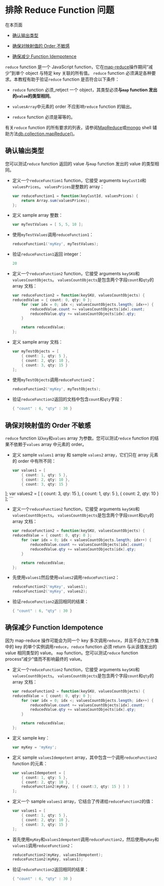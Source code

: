 # [ ](#)排除 Reduce Function 问题

[]()

在本页面

*   [确认输出类型](#confirm-output-type)

*   [确保对映射值的 Order 不敏感](#ensure-insensitivity-to-the-order-of-mapped-values)

*   [确保减少 Function Idempotence](#ensure-reduce-function-idempotence)

`reduce` function 是一个 JavaScript function，它在[map-reduce]()操作期间“减少”到单个 object 与特定 key 关联的所有值。 `reduce` function 必须满足各种要求。本教程有助于验证`reduce` function 是否符合以下条件：

*   `reduce` function 必须_retject 一个 object，其类型必须**与`map` function 发出的`value`的类型相同**。

*   `valuesArray`中元素的 order 不应影响`reduce` function 的输出。

*   `reduce` function 必须是幂等的。

有关`reduce` function 的所有要求的列表，请参阅[MapReduce]()或[mongo]() shell 辅助方法[db.collection.mapReduce()]()。

[]()

## <span id="confirm-output-type">确认输出类型</span>

您可以测试`reduce` function 返回的 value 与`map` function 发出的 value 的类型相同。

* 定义一个`reduceFunction1` function，它接受 arguments `keyCustId`和`valuesPrices`。 `valuesPrices`是整数的 array：

  ```powershell
  var reduceFunction1 = function(keyCustId, valuesPrices) {
      return Array.sum(valuesPrices);
  };
  ```

*   定义 sample array 整数：
    ```powershell
    var myTestValues = [ 5, 5, 10 ];
	```
    
*   使用`myTestValues`调用`reduceFunction1`：
    ```powershell
    reduceFunction1('myKey', myTestValues);
	```
    
*   验证`reduceFunction1`返回 integer：
    ```powershell
    20
	```
    
*   定义一个`reduceFunction2` function，它接受 arguments `keySKU`和`valuesCountObjects`。 `valuesCountObjects`是包含两个字段`count`和`qty`的 array 文档：
    ```powershell
    var reduceFunction2 = function(keySKU, valuesCountObjects) {
    reducedValue = { count: 0, qty: 0 };
        for (var idx = 0; idx <; valuesCountObjects.length; idx++) {
            reducedValue.count += valuesCountObjects[idx].count;
            reducedValue.qty += valuesCountObjects[idx].qty;
        }
    
        return reducedValue;
    };
    ```

*   定义 sample array 文档：
    ```powershell
    var myTestObjects = [
        { count: 1, qty: 5 },
        { count: 2, qty: 10 },
        { count: 3, qty: 15 }
    ];
	```
    
*   使用`myTestObjects`调用`reduceFunction2`：
    ```powershell
    reduceFunction2('myKey', myTestObjects);
	```
    
*   验证`reduceFunction2`返回的文档中包含`count`和`qty`字段：
    ```powershell
    { "count" : 6, "qty" : 30 }
	```
    

[]()
    
## <span id="ensure-insensitivity-to-the-order-of-mapped-values">确保对映射值的 Order 不敏感</span>

`reduce` function 以`key`和`values` array 为参数。您可以测试`reduce` function 的结果不依赖于`values` array 中元素的 order。
    
*   定义 sample `values1` array 和 sample `values2` array，它们只在 array 元素的 order 中有所不同：
    ```powershell
    var values1 = [
        { count: 1, qty: 5 },
        { count: 2, qty: 10 },
        { count: 3, qty: 15 }
];
    var values2 = [
        { count: 3, qty: 15 },
        { count: 1, qty: 5 },
        { count: 2, qty: 10 }
    ];
    ```

*   定义一个`reduceFunction2` function，它接受 arguments `keySKU`和`valuesCountObjects`。 `valuesCountObjects`是包含两个字段`count`和`qty`的 array 文档：
    ```powershell
    var reduceFunction2 = function(keySKU, valuesCountObjects) {
    reducedValue = { count: 0, qty: 0 };
        for (var idx = 0; idx < valuesCountObjects.length; idx++) {
            reducedValue.count += valuesCountObjects[idx].count;
            reducedValue.qty += valuesCountObjects[idx].qty;
        }
    
        return reducedValue;
    };
    ```

*   先使用`values1`然后使用`values2`调用`reduceFunction2`：
    ```powershell
    reduceFunction2('myKey', values1);
    reduceFunction2('myKey', values2);
	```
    
*   验证`reduceFunction2`返回相同的结果：
    ```powershell
    { "count" : 6, "qty" : 30 }
	```
    

[]()

## <span id="ensure-reduce-function-idempotence">确保减少 Function Idempotence</span>

因为 map-reduce 操作可能会为同一个 key 多次调用`reduce`，并且不会为工作集中的 key 的单个实例调用`reduce`，`reduce` function 必须 return 与从该值发出的 value 相同类型的 value。 `map` function。您可以测试`reduce` function process“减少”值而不影响最终的 value。
    
*   定义一个`reduceFunction2` function，它接受 arguments `keySKU`和`valuesCountObjects`。 `valuesCountObjects`是包含两个字段`count`和`qty`的 array 文档：
    ```powershell
    var reduceFunction2 = function(keySKU, valuesCountObjects) {
    reducedValue = { count: 0, qty: 0 };
        for (var idx = 0; idx <; valuesCountObjects.length; idx++) {
            reducedValue.count += valuesCountObjects[idx].count;
            reducedValue.qty += valuesCountObjects[idx].qty;
        }
    
        return reducedValue;
    };
    ```

*   定义 sample key：
    ```powershell
    var myKey = 'myKey';
	```
    
*   定义 sample `valuesIdempotent` array，其中包含一个调用`reduceFunction2` function 的元素：
    ```powershell
    var valuesIdempotent = [
        { count: 1, qty: 5 },
        { count: 2, qty: 10 },
        reduceFunction2(myKey, [ { count:3, qty: 15 } ] )
    ];
	```
    
*   定义一个 sample `values1` array，它结合了传递给`reduceFunction2`的值：
    ```powershell
    var values1 = [
        { count: 1, qty: 5 },
        { count: 2, qty: 10 },
        { count: 3, qty: 15 }
    ];
	```
    
*   首先使用`myKey`和`valuesIdempotent`调用`reduceFunction2`，然后使用`myKey`和`values1`调用`reduceFunction2`：
    ```powershell
    reduceFunction2(myKey, valuesIdempotent);
    reduceFunction2(myKey, values1);
	```
    
*   验证`reduceFunction2`返回相同的结果：
    
    ```powershell
    { "count" : 6, "qty" : 30 }
    ```

